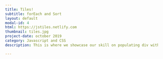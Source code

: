```yaml
---
title: Tiles!
subtitle: forEach and Sort
layout: default
modal-id: 4
html: https://jstiles.netlify.com
thumbnail: tiles.jpg
project-date: october 2019
category: Javascript and CSS
description: This is where we showcase our skill on populating div with tiles using forEach loop and sorting it.

---
```

